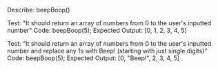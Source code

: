 Describe: beepBoop()

Test: "It should return an array of numbers from 0 to the user's inputted number"
Code: beepBoop(5);
Expected Output: [0, 1, 2, 3, 4, 5]

Test: "It should return an array of numbers from 0 to the user's inputted number and replace any 1s with Beep! (starting with just single digits)"
Code: beepBoop(5);
Expected Output: [0, "Beep!", 2, 3, 4, 5]

